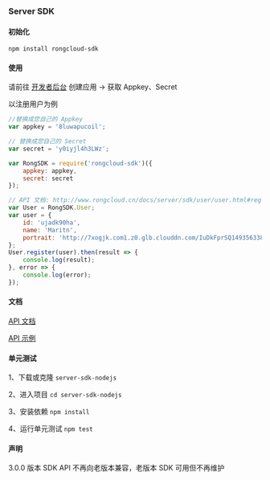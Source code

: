 ### Server SDK

#### 初始化

```
npm install rongcloud-sdk
```

#### 使用

请前往 [开发者后台](https://developer.rongcloud.cn) 创建应用 -> 获取 Appkey、Secret

以注册用户为例

```js
//替换成您自己的 Appkey
var appkey = '8luwapucoil';

// 替换成您自己的 Secret
var secret = 'y0iyjl4h3LWz';

var RongSDK = require('rongcloud-sdk')({
    appkey: appkey,
    secret: secret
});

// API 文档: http://www.rongcloud.cn/docs/server/sdk/user/user.html#register
var User = RongSDK.User;
var user = {
	id: 'ujadk90ha',
	name: 'Maritn',
	portrait: 'http://7xogjk.com1.z0.glb.clouddn.com/IuDkFprSQ1493563384017406982'
};
User.register(user).then(result => {
	console.log(result);
}, error => { 
	console.log(error);
});
```

#### 文档

[API 文档](http://rongcloud.github.io/server-sdk-nodejs/docs/v1)

[API 示例](./example)

#### 单元测试

1、下载或克隆 `server-sdk-nodejs`

2、进入项目 `cd server-sdk-nodejs`

3、安装依赖 `npm install`

4、运行单元测试 `npm test`

#### 声明

3.0.0 版本 SDK API 不再向老版本兼容，老版本 SDK 可用但不再维护

